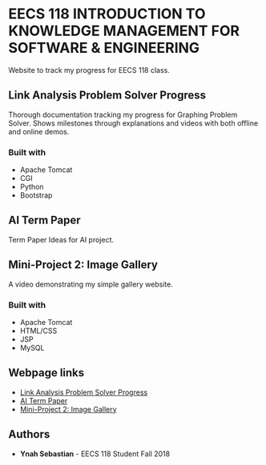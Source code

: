 # EECS 118 INTRODUCTION TO KNOWLEDGE MANAGEMENT FOR SOFTWARE & ENGINEERING

Website to track my progress for EECS 118 class.

## Link Analysis Problem Solver Progress

Thorough documentation tracking my progress for Graphing Problem Solver. Shows milestones through explanations and videos with both offline and online demos.

### Built with
* Apache Tomcat
* CGI
* Python
* Bootstrap 

## AI Term Paper

Term Paper Ideas for AI project.

## Mini-Project 2: Image Gallery 

A video demonstrating my simple gallery website.

### Built with
* Apache Tomcat
* HTML/CSS
* JSP
* MySQL


## Webpage links

* [Link Analysis Problem Solver Progress](https://ymsebast.github.io/118/index.html)
* [AI Term Paper](https://ymsebast.github.io/118/paper.html)
* [Mini-Project 2: Image Gallery ](https://ymsebast.github.io/118/mp2.html)

## Authors

* **Ynah Sebastian** - EECS 118 Student Fall 2018
